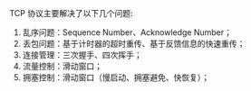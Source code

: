 TCP 协议主要解决了以下几个问题:
1. 乱序问题：Sequence Number、Acknowledge Number；
2. 丢包问题：基于计时器的超时重传、基于反馈信息的快速重传；
3. 连接管理：三次握手、四次挥手；
4. 流量控制：滑动窗口；
5. 拥塞控制：滑动窗口（慢启动、拥塞避免、快恢复）；
